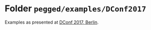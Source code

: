 # Folder `pegged/examples/DConf2017`

Examples as presented at [DConf 2017, Berlin](http://dconf.org/2017/talks/veelo.html).
